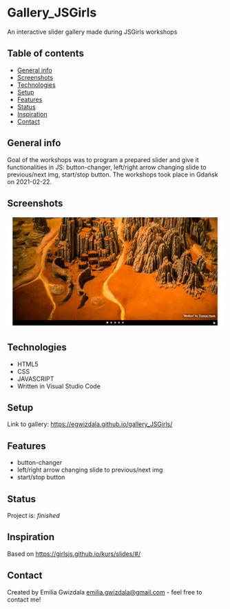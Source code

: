 # Gallery_JSGirls
An interactive slider gallery made during JSGirls workshops 

## Table of contents
* [General info](#general-info)
* [Screenshots](#screenshots)
* [Technologies](#technologies)
* [Setup](#setup)
* [Features](#features)
* [Status](#status)
* [Inspiration](#inspiration)
* [Contact](#contact)

## General info
Goal of the workshops was to program a prepared slider and give it functionalities in JS: button-changer, left/right arrow changing slide to previous/next img, start/stop button. The workshops took place in Gdańsk on 2021-02-22.

## Screenshots
![Gallery](Gallery.png)

## Technologies
* HTML5
* CSS
* JAVASCRIPT
* Written in Visual Studio Code

## Setup
Link to gallery:
https://egwizdala.github.io/gallery_JSGirls/

## Features
* button-changer
* left/right arrow changing slide to previous/next img
* start/stop button

## Status
Project is: _finished_

## Inspiration
Based on https://girlsjs.github.io/kurs/slides/#/

## Contact
Created by Emilia Gwizdala [emilia.gwizdala@gmail.com](https://www.flynerd.pl/) - feel free to contact me!
